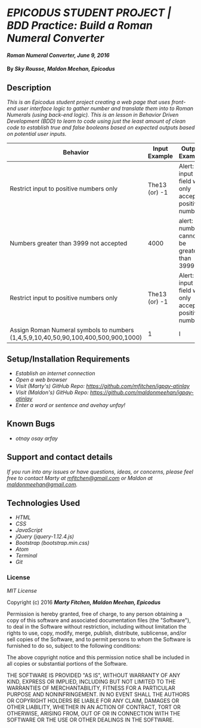 # _EPICODUS STUDENT PROJECT | BDD Practice: Build a Roman Numeral Converter_

#### _Roman Numeral Converter, June 9, 2016_

#### By _**Sky Rousse, Maldon Meehan, Epicodus**_

## Description

_This is an Epicodus student project creating a web page that uses front-end user interface logic to gather number and translate them into to Roman Numerals (using back-end logic). This is an lesson in Behavior Driven Development (BDD) to learn to code using just the least amount of clean code to establish true and false booleans based on expected outputs based on potential user inputs._

Behavior  | Input Example | Output Example
------------- | ------------- | -------------
Restrict input to positive numbers only  | The13 (or) -1  | Alert: input field will only accept positive numbers
Numbers greater than 3999 not accepted| 4000  | alert: numbers cannot be greater than 3999
Restrict input to positive numbers only  | The13 (or) -1  | Alert: input field will only accept positive numbers
Assign Roman Numeral symbols to numbers (1,4,5,9,10,40,50,90,100,400,500,900,1000)| 1 | I

## Setup/Installation Requirements

* _Establish an internet connection_
* _Open a web browser_
* _Visit (Marty's) GitHub Repo: <a href="https://github.com/mfitchen/igpay-atinlay">https://github.com/mfitchen/igpay-atinlay</a>_
* _Visit (Maldon's) GitHub Repo: <a href="https://github.com/maldonmeehan/igpay-atinlay">https://github.com/maldonmeehan/igpay-atinlay</a>_
* _Enter a word or sentence and avehay unfay!_

## Known Bugs

* _otnay osay arfay_

## Support and contact details

_If you run into any issues or have questions, ideas, or concerns, please feel free to contact Marty at <a href="mailto:mfitchen@gmail.com">mfitchen@gmail.com</a> or Maldon at <a href="mailto:maldonmeehan@gmail.com">maldonmeehan@gmail.com</a>._

## Technologies Used

* _HTML_
* _CSS_
* _JavaScript_
* _jQuery (jquery-1.12.4.js)_
* _Bootstrap (bootstrap.min.css)_
* _Atom_
* _Terminal_
* _Git_

### License

*MIT License*

Copyright (c) 2016 **_Marty Fitchen, Maldon Meehan, Epicodus_**

Permission is hereby granted, free of charge, to any person obtaining a copy of this software and associated documentation files (the "Software"), to deal in the Software without restriction, including without limitation the rights to use, copy, modify, merge, publish, distribute, sublicense, and/or sell copies of the Software, and to permit persons to whom the Software is furnished to do so, subject to the following conditions:

The above copyright notice and this permission notice shall be included in all copies or substantial portions of the Software.

THE SOFTWARE IS PROVIDED "AS IS", WITHOUT WARRANTY OF ANY KIND, EXPRESS OR IMPLIED, INCLUDING BUT NOT LIMITED TO THE WARRANTIES OF MERCHANTABILITY, FITNESS FOR A PARTICULAR PURPOSE AND NONINFRINGEMENT. IN NO EVENT SHALL THE AUTHORS OR COPYRIGHT HOLDERS BE LIABLE FOR ANY CLAIM, DAMAGES OR OTHER LIABILITY, WHETHER IN AN ACTION OF CONTRACT, TORT OR OTHERWISE, ARISING FROM, OUT OF OR IN CONNECTION WITH THE SOFTWARE OR THE USE OR OTHER DEALINGS IN THE SOFTWARE.
